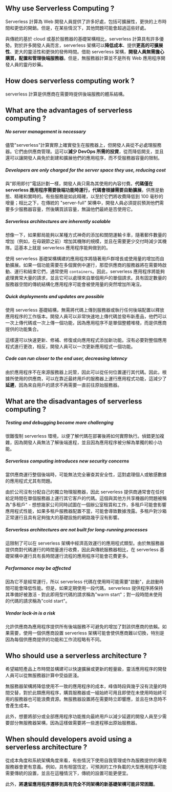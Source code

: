 ## Why use Serverless Computing ?
Serverless 計算為 Web 開發人員提供了許多好處，包括可擴展性，更快的上市時間和更低的開銷。但是，在某些情況下，其他問題可能會超過這些好處。

與傳統的基於 cloud 或基於服務器的基礎架構相比，serverless 計算具有許多優勢。對於許多開發人員而言，serverless 架構可以**降低成本**、提供**更高的可擴展性**、更大的靈活性和更快的發佈時間。借助 serverless 架構，**開發人員無需擔心購買，配置和管理後端服務器**。但是，無服務器計算並不是所有 Web 應用程序開發人員的靈丹妙藥。

## How does serverless computing work ?
serverless 計算是供應商在需要時提供後端服務的體系結構。

## What are the advantages of serverless computing ?

##### No server management is necessary
儘管"serverless"計算實際上確實發生在服務器上，但開發人員從不必處理服務器。它們由供應商管理。這可以**減少 DevOps 所需的投資**，從而降低開支，並且還可以讓開發人員免於創建和擴展他們的應用程序，而不受服務器容量的限制。

##### Developers are only charged for the server space they use, reducing cost
與"即用即付"電話計劃一樣，開發人員只需為其使用的內容付費。**代碼僅在 serverless 應用程序需要後端功能時運行，代碼會根據需要自動擴展**，供應是動態、精確和實時的。有些服務是如此精確，以至於它們將收費降低到 100 毫秒的增量；相比之下，在傳統的 "server-full" 架構中，開發人員必須提前預測他們需要多少服務器容量，然後購買該容量，無論他們最終是否使用它。

##### Serverless architectures are inherently scalable
想像一下，如果郵局能夠以某種方式神奇的添加和關閉運輸卡車，隨著郵件數量的增加（例如，在母親節之前）增加其機隊的規模，並且在需要更少交付時減少其機隊。這基本上就是 serverless 應用程序能夠做到的。

使用 serverless 基礎架構構建的應用程序將隨著用戶群增長或使用量的增加而自動擴展。如果一個功能需要在多個實例中運行，那麼供應商的服務器將在需要時啟動、運行和結束它們，通常使用 `containers`。因此，serverless 應用程序將能夠處理異常大量的請求，並且它可以處理來自單個用戶的單個請求。具有固定數量的服務器空間的傳統結構化應用程序可能會被使用量的突然增加所淹沒。

##### Quick deployments and updates are possible
使用 serverless 基礎結構，無需將代碼上傳到服務器或執行任何後端配置以釋放應用程序的工作版本。開發人員可以非常快速地上傳代碼並發布新產品，他們可以一次上傳代碼或一次上傳一個功能，因為應用程序不是單個整體堆棧，而是供應商提供的功能集合。

這樣還可以快速更新、修補、修復或向應用程式添加新功能。沒有必要對整個應用程式進行更改，相反，開發人員可以一次更新應用程式一個功能。

##### Code can run closer to the end user, decreasing latency
由於應用程序不在來源服務器上託管，因此可以從任何位置運行其代碼。因此，根據所使用的供應商，可以在靠近最終用戶的服務器上運行應用程式功能，這減少了**延遲**，因為來自用戶的請求不再需要一直前往原始服務器。

## What are the disadvantages of serverless computing ?

##### Testing and debugging become more challenging
很難復制 serverless 環境，以便了解代碼在部署後將如何實際執行。偵錯更加複雜，因為開發人員無法了解後端進程，並且因為應用程序被分解為單獨的較小功能。

##### Serverless computing introduces new security concerns
當供應商運行整個後端時，可能無法完全審查其安全性，這對處理個人或敏感數據的應用程式尤其有問題。


由於公司沒有分配自己的獨立物理服務器，因此 serverless 提供商通常會在任何給定時間在單個服務器上運行其它客戶的代碼。這個與其他方共享機器的問題被稱為"多租戶" - 想想幾家公司同時試圖在一個辦公室租賃和工作，多租戶可能會影響應用程式性能，如果多租戶服務器配置不當，可能會導致數據洩露。多租戶對沙箱正常運行且具有足夠強大的基礎設施的網路幾乎沒有影響。
##### Serverless architectures are not built for long-running processes
這限制了可以在 serverless 架構中經濟高效運行的應用程式類型。由於無服務器提供商對代碼運行的時間量進行收費，因此與傳統服務器相比，在 serverless 基礎架構中運行具有長時間運行流程的應用程序可能會花費更多。

##### Performance may be affected
因為它不是經常運行，所以 serverless 代碼在使用時可能需要"啟動"，此啟動時間可能會降低性能。但是，如果定期使用一段代碼，serverless 提供程序將保持其準備好被激活 - 對此即用型代碼的請求稱為"warm start"；對一段時間未使用的代碼的請求稱為"cold start"。

##### Vendor lock-in is a risk
允許供應商為應用程序提供所有後端服務不可避免的增加了對該供應商的依賴。如果需要，使用一個供應商設置 serverless 架構可能會使供應商難以切換，特別是因為每個供應商提供的功能和工作流程略有不同。

## Who should use a serverless architecture ?
希望縮短產品上市時間並構建可以快速擴展或更新的輕量級，靈活應用程序的開發人員可以從無服務器計算中受益匪淺。

無服務器架構將降低使用不一致的應用程序的成本，峰值時段與幾乎沒有流量的時間交替，對於此類應用程序，購買服務器或一組始終可用且即使在未使用時始終可用的服務器也可能浪費資源。無服務器設置將在需要時立即響應，並且在休息時不會產生成本。

此外，想要將部分或全部應用程序功能推向最終用戶以減少延遲的開發人員至少需要部分無服務器架構，因為這樣做需要將一些進程移出原始服務器。

## When should developers avoid using a serverless architecture ?
從成本角度和系統架構角度來看，有些情況下使用自我管理或作為服務提供的專用服務器會更有意義。例如，具有相當恆定，可預測的工作負載的大型應用程序可能需要傳統的設置，並且在這種情況下，傳統的設置可能更便宜。

此外，**將遺留應用程序遷移到具有完全不同架構的新基礎架構可能非常困難**。
